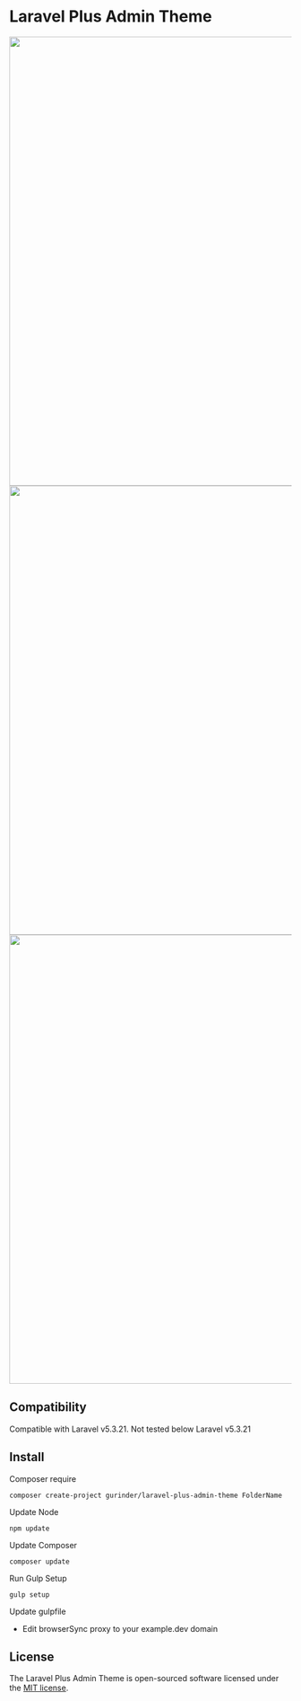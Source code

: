 # Laravel Plus Admin Theme

<p align="center">
	<img width="800"src="https://s15.postimg.org/rbmitw78b/Dashboard_Responsive.png">
	<br>
	<img width="800"src="https://s12.postimg.org/3qnp2yt0d/image.png">
	<br>
	<img width="800"src="https://s18.postimg.org/73267bxix/image.png">
</p>

## Compatibility
Compatible with Laravel v5.3.21. Not tested below Laravel v5.3.21

## Install
Composer require

	composer create-project gurinder/laravel-plus-admin-theme FolderName
  	
Update Node

	npm update
	  	
Update Composer

	composer update
	
Run Gulp Setup

	gulp setup

Update gulpfile
- Edit browserSync proxy to your example.dev domain

	  	    
## License

The Laravel Plus Admin Theme is open-sourced software licensed under the [MIT license](http://opensource.org/licenses/MIT).

